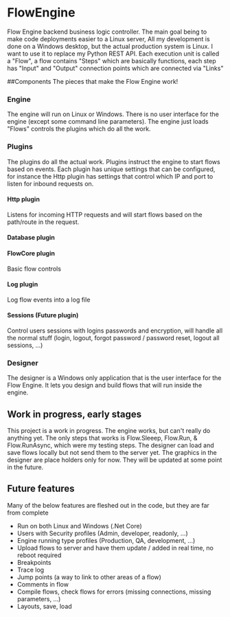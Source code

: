# FlowEngine
Flow Engine backend business logic controller. The main goal being to make code deployments easier to a Linux server, All my development is done on a Windows desktop, but the actual production system is Linux. I want to use it to replace my Python REST API.
Each execution unit is called a "Flow", a flow contains "Steps" which are basically functions, each step has "Input" and "Output" connection points which are connected via "Links"

##Components
The pieces that make the Flow Engine work!

### Engine
The engine will run on Linux or Windows. There is no user interface for the engine (except some command line parameters). The engine just loads "Flows" controls the plugins which do all the work.

### Plugins
The plugins do all the actual work. Plugins instruct the engine to start flows based on events. Each plugin has unique settings that can be configured, for instance the Http plugin has settings that control which IP and port to listen for inbound requests on.

#### Http plugin
Listens for incoming HTTP requests and will start flows based on the path/route in the request.

#### Database plugin

#### FlowCore plugin
Basic flow controls

#### Log plugin
Log flow events into a log file

#### Sessions (Future plugin)
Control users sessions with logins passwords and encryption, will handle all the normal stuff (login, logout, forgot password / password reset, logout all sessions, ...)

### Designer 
The designer is a Windows only application that is the user interface for the Flow Engine. It lets you design and build flows that will run inside the engine.

## Work in progress, early stages 
This project is a work in progress. The engine works, but can't really do anything yet. The only steps that works is Flow.Sleeep, Flow.Run, & Flow.RunAsync, which were my testing steps. The designer can load and save flows locally but not send them to the server yet. The graphics in the designer are place holders only for now. They will be updated at some point in the future.

## Future features
Many of the below features are fleshed out in the code, but they are far from complete
* Run on both Linux and Windows (.Net Core)
* Users with Security profiles (Admin, developer, readonly, ...)
* Engine running type profiles (Production, QA, development, ...)
* Upload flows to server and have them update / added in real time, no reboot required
* Breakpoints
* Trace log
* Jump points (a way to link to other areas of a flow)
* Comments in flow
* Compile flows, check flows for errors (missing connections, missing parameters, ...)
* Layouts, save, load
